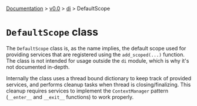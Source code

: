 [Documentation](/docs/documentation.md) >
 [v0.0](/docs/0.0/version.md) >
  [di](/docs/0.0/di/module.md) >
   DefaultScope

# `DefaultScope` class

The `DefaultScope` class is, as the name implies, the default scope used for providing services that are registered using the `add_scoped(...)` function. The class is not intended for usage outside the `di` module, which is why it's not documented in-depth.

Internally the class uses a thread bound dictionary to keep track of provided services, and performs cleanup tasks when thread is closing/finalizing. This cleanup requires services to implement the `ContextManager` pattern (`__enter__` and `__exit__` functions) to work properly.
